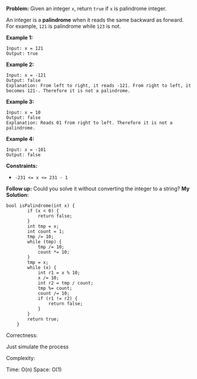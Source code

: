 **Problem:**
Given an integer `x`, return `true` if `x` is palindrome integer.

An integer is a **palindrome** when it reads the same backward as forward. For example, `121` is palindrome while `123` is not.

 

**Example 1:**

```
Input: x = 121
Output: true
```

**Example 2:**

```
Input: x = -121
Output: false
Explanation: From left to right, it reads -121. From right to left, it becomes 121-. Therefore it is not a palindrome.
```

**Example 3:**

```
Input: x = 10
Output: false
Explanation: Reads 01 from right to left. Therefore it is not a palindrome.
```

**Example 4:**

```
Input: x = -101
Output: false
```

 

**Constraints:**

- `-231 <= x <= 231 - 1`

 

**Follow up:** Could you solve it without converting the integer to a string?
**My Solution:**
```
bool isPalindrome(int x) {
        if (x < 0) {
            return false;
        }
        int tmp = x;
        int count = 1;
        tmp /= 10;
        while (tmp) {
            tmp /= 10;
            count *= 10;
        }
        tmp = x;
        while (x) {
            int r1 = x % 10;
            x /= 10;
            int r2 = tmp / count;
            tmp %= count;
            count /= 10;
            if (r1 != r2) {
                return false;
            }
        }
        return true;
    }
```
Correctness:

Just simulate the process

Complexity:

Time: O(n)
Space: O(1)